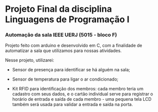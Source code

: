 # Projeto Final da disciplina Linguagens de Programação I

### Automação da sala IEEE UERJ (5015 - bloco F)

Projeto feito com arduino e desenvolvido em C, com a finalidade de automatizar a sala que utilizamos para nossas atividades.

Nesse projeto, utilizarei:

* Sensor de presença para identificar se há alguém na sala; 

* Sensor de temperatura para ligar o ar condicionado;

* Kit RFID para identificação dos membros: cada membro teria um cadastro com seus dados, e o cartão individual serve para registrar o horário de entrada e saída de cada membro - uma pequena tela LCD também será usada para validar a entrada e saída na porta.
